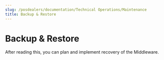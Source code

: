 ```yaml
---
slug: /posdealers/documentation/Technical Operations/Maintenance
title: Backup & Restore
---
```

# Backup & Restore

After reading this, you can plan and implement recovery of the Middleware.
